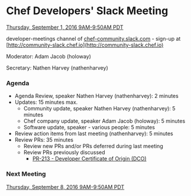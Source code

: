 # Chef Developers' Slack Meeting

[Thursday, September 1, 2016 9AM-9:50AM PDT](http://everytimezone.com/#2016-9-1,240,cn3)

developer-meetings channel of [chef-community.slack.com](http://chef-community.slack.com) - sign-up at [http://community-slack.chef.io](http://community-slack.chef.io)

Moderator:  Adam Jacob (holoway)

Secretary:  Nathen Harvey (nathenharvey)

### Agenda
* Agenda Review, speaker Nathen Harvey (nathenharvey): 2 minutes
* Updates: 15 minutes max.
  * Community update, speaker Nathen Harvey (nathenharvey): 5 minutes
  * Chef company update, speaker Adam Jacob (holoway): 5 minutes
  * Software update, speaker - various people: 5 minutes
* Review action items from last meeting (nathenharvey): 5 minutes
* Review PRs:  35 minutes
  * Review new PRs and/or PRs deferred during last meeting
  * Review PRs previously discussed
    * [PR-213 - Developer Certificate of Origin (DCO)](https://github.com/chef/chef-rfc/pull/213)

### Next Meeting

[Thursday, September 8, 2016 9AM-9:50AM PDT](http://everytimezone.com/#2016-9-8,240,cn3)
